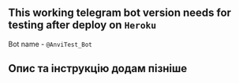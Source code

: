 ## This working telegram bot version needs for testing after deploy on `Heroku`
Bot name - `@AnviTest_Bot`

## Опис та інструкцію додам пізніше